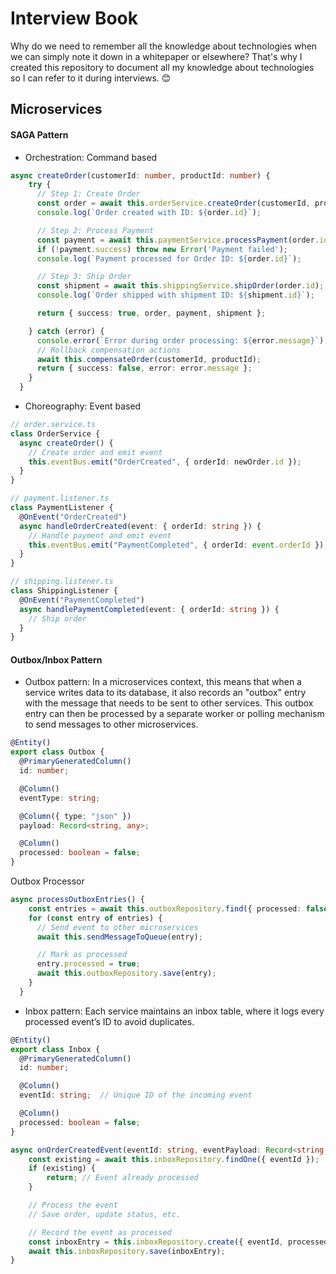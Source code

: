 # Interview Book

Why do we need to remember all the knowledge about technologies when we can simply note it down in a whitepaper or elsewhere? That's why I created this repository to document all my knowledge about technologies so I can refer to it during interviews. 😊

## Microservices

#### SAGA Pattern

- Orchestration: Command based

```ts
async createOrder(customerId: number, productId: number) {
    try {
      // Step 1: Create Order
      const order = await this.orderService.createOrder(customerId, productId);
      console.log(`Order created with ID: ${order.id}`);

      // Step 2: Process Payment
      const payment = await this.paymentService.processPayment(order.id);
      if (!payment.success) throw new Error('Payment failed');
      console.log(`Payment processed for Order ID: ${order.id}`);

      // Step 3: Ship Order
      const shipment = await this.shippingService.shipOrder(order.id);
      console.log(`Order shipped with shipment ID: ${shipment.id}`);

      return { success: true, order, payment, shipment };

    } catch (error) {
      console.error(`Error during order processing: ${error.message}`);
      // Rollback compensation actions
      await this.compensateOrder(customerId, productId);
      return { success: false, error: error.message };
    }
  }
```

- Choreography: Event based

```ts
// order.service.ts
class OrderService {
  async createOrder() {
    // Create order and emit event
    this.eventBus.emit("OrderCreated", { orderId: newOrder.id });
  }
}

// payment.listener.ts
class PaymentListener {
  @OnEvent("OrderCreated")
  async handleOrderCreated(event: { orderId: string }) {
    // Handle payment and emit event
    this.eventBus.emit("PaymentCompleted", { orderId: event.orderId });
  }
}

// shipping.listener.ts
class ShippingListener {
  @OnEvent("PaymentCompleted")
  async handlePaymentCompleted(event: { orderId: string }) {
    // Ship order
  }
}
```

#### Outbox/Inbox Pattern

- Outbox pattern: In a microservices context, this means that when a service writes data to its database, it also records an "outbox" entry with the message that needs to be sent to other services. This outbox entry can then be processed by a separate worker or polling mechanism to send messages to other microservices.

```ts
@Entity()
export class Outbox {
  @PrimaryGeneratedColumn()
  id: number;

  @Column()
  eventType: string;

  @Column({ type: "json" })
  payload: Record<string, any>;

  @Column()
  processed: boolean = false;
}
```

Outbox Processor

```ts
async processOutboxEntries() {
    const entries = await this.outboxRepository.find({ processed: false });
    for (const entry of entries) {
      // Send event to other microservices
      await this.sendMessageToQueue(entry);

      // Mark as processed
      entry.processed = true;
      await this.outboxRepository.save(entry);
    }
  }
```

- Inbox pattern: Each service maintains an inbox table, where it logs every processed event’s ID to avoid duplicates.

```ts
@Entity()
export class Inbox {
  @PrimaryGeneratedColumn()
  id: number;

  @Column()
  eventId: string;  // Unique ID of the incoming event

  @Column()
  processed: boolean = false;
}

async onOrderCreatedEvent(eventId: string, eventPayload: Record<string, any>) {
    const existing = await this.inboxRepository.findOne({ eventId });
    if (existing) {
        return; // Event already processed
    }

    // Process the event
    // Save order, update status, etc.

    // Record the event as processed
    const inboxEntry = this.inboxRepository.create({ eventId, processed: true });
    await this.inboxRepository.save(inboxEntry);
}
```
